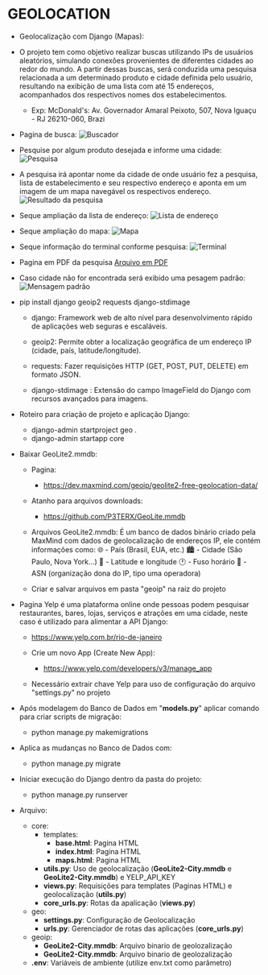 # GEOLOCATION

- Geolocalização com Django (Mapas):

- O projeto tem como objetivo realizar buscas utilizando IPs de usuários aleatórios, simulando conexões provenientes de diferentes cidades ao redor do mundo. A partir dessas buscas, será conduzida uma pesquisa relacionada a um determinado produto e cidade definida pelo usuário, resultando na exibição de uma lista com até 15 endereços, acompanhados dos respectivos nomes dos estabelecimentos.
    - Exp: McDonald's: Av. Governador Amaral Peixoto, 507, Nova Iguaçu - RJ 26210-060, Brazi

- Pagina de busca:
![Buscador](Imagem/01.png)

- Pesquise por algum produto desejada e informe uma cidade:
![Pesquisa](Imagem/02.png)

- A pesquisa irá apontar nome da cidade de onde usuário fez a pesquisa, lista de estabelecimento e seu respectivo endereço e aponta em um imagem de um mapa navegável os respectivos endereço.
![Resultado da pesquisa](Imagem/PESQUISA.jpg)

- Seque ampliação da lista de endereço:
![Lista de endereço](Imagem/03.png)

- Seque ampliação do mapa:
![Mapa](Imagem/04.png)

- Seque informação do terminal conforme pesquisa:
![Terminal](Imagem/05.png)

- Pagina em PDF da pesquisa [Arquivo em PDF](Imagem/PESQUISA.pdf)

- Caso cidade não for encontrada será exibido uma pesagem padrão:
![Mensagem padrão](Imagem/06.png)

- pip install django geoip2 requests django-stdimage

    - django: Framework web de alto nível para desenvolvimento rápido de aplicações web seguras e escaláveis.

    - geoip2: Permite obter a localização geográfica de um endereço IP (cidade, país, latitude/longitude).

    - requests: Fazer requisições HTTP (GET, POST, PUT, DELETE) em formato JSON.

     - django-stdimage : Extensão do campo ImageField do Django com recursos avançados para imagens.

- Roteiro para criação de projeto e aplicação Django:
    - django-admin startproject geo .
    - django-admin startapp core 


- Baixar GeoLite2.mmdb:
    - Pagina:
        - https://dev.maxmind.com/geoip/geolite2-free-geolocation-data/
    - Atanho para arquivos downloads:
        - https://github.com/P3TERX/GeoLite.mmdb

    - Arquivos GeoLite2.mmdb: É um banco de dados binário criado pela MaxMind com dados de geolocalização de endereços IP, ele contém informações como:
    🌐 - País (Brasil, EUA, etc.)
    🏙️ - Cidade (São Paulo, Nova York…)
    📍 - Latitude e longitude
    🕐 - Fuso horário
    📡 - ASN (organização dona do IP, tipo uma operadora)
    
    - Criar e salvar arquivos em pasta "geoip" na raiz do projeto 

- Pagina Yelp é uma plataforma online onde pessoas podem pesquisar restaurantes, bares, lojas, serviços e atrações em uma cidade, neste caso é utilizado para alimentar a API Django:
    - https://www.yelp.com.br/rio-de-janeiro

    - Crie um novo App (Create New App):
        - https://www.yelp.com/developers/v3/manage_app

    - Necessário extrair chave Yelp para uso de configuração do arquivo "settings.py" no projeto

- Após modelagem do Banco de Dados em "__models.py__" aplicar comando para criar scripts de migração: 
    - python manage.py makemigrations

- Aplica as mudanças no Banco de Dados com:
    - python manage.py migrate

- Iniciar execução do Django dentro da pasta do projeto:
    - python manage.py runserver

- Arquivo:
    - core:
        - templates:
            - __base.html__: Pagina HTML
            - __index.html__: Pagina HTML
            - __maps.html__: Pagina HTML
        - __utils.py__: Uso de geolocalização (__GeoLite2-City.mmdb__ e __GeoLite2-City.mmdb__) e YELP_API_KEY
        - __views.py__: Requisições para templates (Paginas HTML) e geolocalização (__utils.py__)
        - __core_urls.py__: Rotas da apalicação (__views.py__)
    - geo:
        - __settings.py__: Configuração de Geolocalização
        - __urls.py__: Gerenciador de rotas das aplicações (__core_urls.py__)
    - geoip:
        - __GeoLite2-City.mmdb__: Arquivo binario de geolozalização
        - __GeoLite2-City.mmdb__: Arquivo binario de geolozalização
    - __.env__: Variáveis de ambiente (utilize env.txt como parâmetro)


